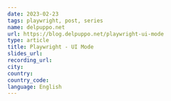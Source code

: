 ```yaml
---
date: 2023-02-23
tags: playwright, post, series
name: delpuppo.net
url: https://blog.delpuppo.net/playwright-ui-mode
type: article
title: Playwright - UI Mode
slides_url:
recording_url:
city:
country:
country_code:
language: English
---
```

